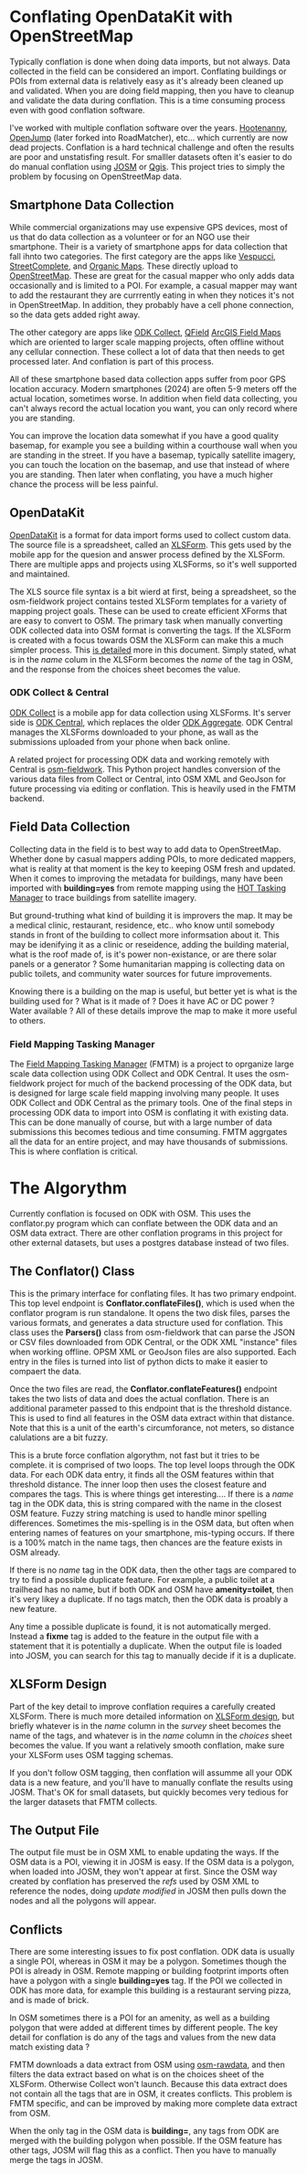 # Conflating OpenDataKit with OpenStreetMap

Typically conflation is done when doing data imports, but not
always. Data collected in the field can be considered an
import. Conflating buildings or POIs from external data is relatively
easy as it's already been cleaned up and validated. When you are doing
field mapping, then you have to cleanup and validate the data during
conflation. This is a time consuming process even with good conflation
software.

I've worked with multiple conflation software over the
years. [Hootenanny](https://github.com/ngageoint/hootenanny),
[OpenJump](http://www.openjump.org/) (later forked into RoadMatcher),
etc...  which currently are now dead projects. Conflation is a hard
technical challenge and often the results are poor and
unstatisfing result. For smalller datasets often it's easier to do do
manual conflation using [JOSM](https://josm.openstreetmap.de/) or
[Qgis](https://qgis.org/en/site/). This project tries to simply the
problem by focusing on OpenStreetMap data.

## Smartphone Data Collection

While commercial organizations may use expensive GPS devices, most of
us that do data collection as a volunteer or for an NGO use their
smartphone. Their is a variety of smartphone apps for data collection
that fall ihnto two categories. The first category are the apps like
[Vespucci](http://vespucci.io/),
[StreetComplete](https://streetcomplete.app/), and [Organic
Maps](https://organicmaps.app/). These directly upload to
[OpenStreetMap](https://www.openstreetmap.org). These are great for
the casual mapper who only adds data occasionally and is limited to a
POI. For example, a casual mapper may want to add the restaurant they
are currrently eating in when they notices it's not in
OpenStreetMap. In addition, they probably have a cell phone
connection, so the data gets added right away.

The other category are apps like [ODK Collect](https://getodk.org/),
[QField](https://qfield.org/) [ArcGIS Field
Maps](https://www.arcgis.com/apps/fieldmaps/) which are oriented to
larger scale mapping projects, often offline without any cellular
connection. These collect a lot of data that then needs to get
processed later. And conflation is part of this process.

All of these smartphone based data collection apps suffer from poor
GPS location accuracy. Modern smartphones (2024) are often 5-9 meters
off the actual location, sometimes worse. In addition when field data
collecting, you can't always record the actual location you want, you
can only record where you are standing.

You can improve the location data somewhat if you have a good quality
basemap, for example you see a building within a courthouse wall when
you are standing in the street. If you have a basemap, typically
satellite imagery, you can touch the location on the basemap, and use
that instead of where you are standing. Then later when conflating,
you have a much higher chance the process will be less painful.

## OpenDataKit

[OpenDataKit](https://opendatakit.org/software/) is a
format for data import forms used to collect custom data. The source
file is a spreadsheet, called an
[XLSForm](https://xlsform.org/en/). This gets used by the mobile app
for the quesion and answer process defined by the XLSForm. There are
multiple apps and projects using XLSForms, so it's well supported and
maintained.

The XLS source file syntax is a bit wierd at first, being a
spreadsheet, so the osm-fieldwork project contains tested XLSForm
templates for a variety of mapping project goals. These can be used to
create efficient XForms that are easy to convert to OSM. The primary
task when manually converting ODK collected data into OSM format is
converting the tags. If the XLSForm is created with a focus towards
OSM the XLSForm can make this a much simpler process. This [is
detailed](https://www.senecass.com/projects/Mapping/tech/ImproveXLSForms.html)
more in this document. Simply stated, what is in the *name* colum in
the XLSForm becomes the *name* of the tag in OSM, and the response
from the choices sheet becomes the value.

### ODK Collect & Central

[ODK Collect](https://getodk.org/) is a mobile app for data collection
using XLSForms. It's server side is [ODK
Central](https://docs.getodk.org/central-intro/), which replaces the 
older [ODK Aggregate](https://docs.getodk.org/aggregate-intro/). ODK
Central manages the XLSForms downloaded to your phone, as wall as the
submissions uploaded from your phone when back online.

A related project for processing ODK data and working remotely with
Central is [osm-fieldwork](https://hotosm.github.io/osm-fieldwork/).
This Python project handles conversion of the various data files from
Collect or Central, into OSM XML and GeoJson for future processing via
editing or conflation. This is heavily used in the FMTM backend.

## Field Data Collection
  
Collecting data in the field is to best way to add data to
OpenStreetMap. Whether done by casual mappers adding POIs, to more
dedicated mappers, what is reality at that moment is the key to
keeping OSM fresh and updated. When it comes to improving the metadata
for buildings, many have been imported with **building=yes** from remote
mapping using the [HOT Tasking Manager](https://tasks.hotosm.org/) to
trace buildings from satellite imagery. 

But ground-truthing what kind of building it is improvers the map. It
may be a medical clinic, restaurant, residence, etc.. who know until
somebody stands in front of the building to collect more informsation
about it. This may be idenifying it as a clinic or reseidence, adding
the building material, what is the roof made of, is it's power
non-existance, or are there solar panels or a generator ? Some
humanitarian mapping is collecting data on public toilets, and
community water sources for future improvements. 

Knowing there is a building on the map is useful, but better yet is
what is the building used for ? What is it made of ? Does it have AC
or DC power ? Water available ? All of these details improve the map
to make it more useful to others.

### Field Mapping Tasking Manager

The [Field Mapping Tasking Manager](https://fmtm.hotosm.org) (FMTM) is a
project to oprganize large scale data collection using ODK Collect and
ODK Central. It uses the osm-fieldwork project for much of the backend
processing of the ODK data,  but is designed for large scale field
mapping involving many people. It uses ODK Collect and ODK Central as
the primary tools. One of the final steps in processing ODK data to
import into OSM is conflating it with existing data. This can be done
manually of course, but with a large number of data submissions this
becomes tedious and time consuming. FMTM aggrgates all the data for an
entire project, and may have thousands of submissions. This is where
conflation is critical.

# The Algorythm

Currently conflation is focused on ODK with OSM. This uses the
conflator.py program which can conflate between the ODK data and an
OSM data extract. There are other conflation programs in this project
for other external datasets, but uses a postgres database instead of
two files.

## The Conflator() Class

This is the primary interface for conflating files. It has two primary
endpoint. This top level endpoint is **Conflator.conflateFiles()**,
which is used when the conflator program is run standalone. It opens
the two disk files, parses the various formats, and generates a data
structure used for conflation. This class uses the **Parsers()** class
from osm-fieldwork that can parse the JSON or CSV files downloaded
from ODK Central, or the ODK XML "instance" files when working
offline. OPSM XML or GeoJson files are also supported. Each entry in
the files is turned into list of python dicts to make it easier to
compaert the data.

Once the two files are read, the **Conflator.conflateFeatures()**
endpoint takes the two lists of data and does the actual
conflation. There is an additional parameter passed to this endpoint
that is the threshold distance. This is used to find all features in
the OSM data extract within that distance. Note that this is a unit of
the earth's circumforance, not meters, so distance calulations are a
bit fuzzy.

This is a brute force conflation algorythm, not fast but it tries to
be complete. it is comprised of two loops. The top level loops through
the ODK data. For each ODK data entry, it finds all the OSM features
within that threshold distance. The inner loop then uses the closest
feature and compares the tags. This is where things get
interesting.... If there is a *name* tag in the ODK data, this is
string compared with the name in the closest OSM feature. Fuzzy string
matching is used to handle minor spelling differences. Sometimes the
mis-spelling is in the OSM data, but often when entering names of
features on your smartphone, mis-typing occurs. If there is a 100%
match in the name tags, then chances are the feature exists in OSM
already.

If there is no *name* tag in the ODK data, then the other tags are
compared to try to find a possible duplicate feature. For example, a
public toilet at a trailhead has no name, but if both ODK and OSM have
**amenity=toilet**, then it's very likey a duplicate. If no tags
match, then the ODK data is proably a new feature.

Any time a possible duplicate is found, it is not automatically
merged. Instead a **fixme** tag is added to the feature in the output
file with a statement that it is potentially a duplicate. When the
output file is loaded into JOSM, you can search for this tag to
manually decide if it is a duplicate.

## XLSForm Design

Part of the key detail to improve conflation requires a carefully
created XLSForm. There is much more detailed information on
[XLSForm
design](https://hotosm.github.io/osm-fieldwork/about/xlsforms/), but
briefly whatever is in the *name* column in the *survey* sheet becomes
the name of the tags, and whatever is in the *name* column in the
*choices* sheet becomes the value. If you want a relatively smooth
conflation, make sure your XLSForm uses OSM tagging schemas.

If you don't follow OSM tagging, then conflation will assumme all your
ODK data is a new feature, and you'll have to manually conflate the
results using JOSM. That's OK for small datasets, but quickly becomes
very tedious for the larger datasets that FMTM collects.

## The Output File

The output file must be in OSM XML to enable updating the ways. If the
OSM data is a POI, viewing it in JOSM is easy. If the OSM data is a
polygon, when loaded into JOSM, they won't appear at first. Since the
OSM way created by conflation has preserved the *refs* used by OSM XML
to reference the nodes, doing *update modified* in JOSM then pulls
down the nodes and all the polygons will appear.

## Conflicts

There are some interesting issues to fix post conflation. ODK data is
usually a single POI, whereas in OSM it may be a polygon. Sometimes
though the POI is already in OSM. Remote mapping or building footprint
imports often have a polygon with a single **building=yes** tag. If
the POI we collected in ODK has more data, for example this building is
a restaurant serving pizza, and is made of brick.

In OSM sometimes there is a POI for an amenity, as well as a building
polygon that were added at different times by different people.  The
key detail for conflation is do any of the tags and values from the
new data match existing data ?

FMTM downloads a data extract from OSM using
[osm-rawdata](https://hotosm.github.io/osm-rawdata/), and then
filters the data extract based on what is on the choices
sheet of the XLSForm. Otherwise Collect won't launch. Because this
data extract does not contain all the tags that are in OSM, it creates
conflicts. This problem is FMTM specific, and can be improved by
making more complete data extract from OSM.

When the only tag in the OSM data is **building=**, any tags from ODK
are merged with the building polygon when possible. If the OSM feature
has other tags, JOSM will flag this as a conflict. Then you have to
manually merge the tags in JOSM.
